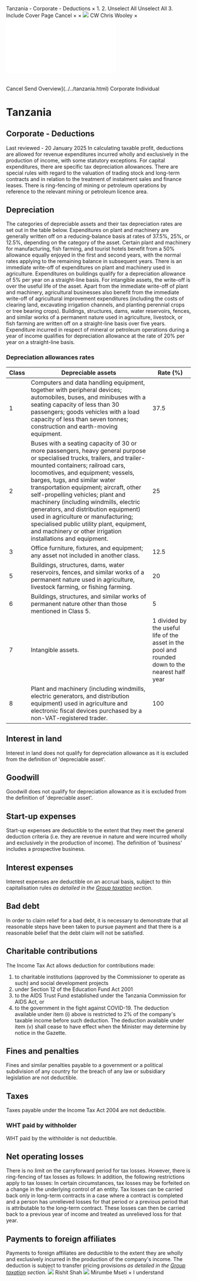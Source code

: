 Tanzania - Corporate - Deductions
×
1.
2.
Unselect All
Unselect All
3.
Include Cover Page
Cancel
×
×
![](../../-/media/world-wide-tax-summaries/attachments/global---chris-wooley.ashx%3Frev=ac5e5f3223b34096b1afc2a6009c7320&revision=ac5e5f32-23b3-4096-b1af-c2a6009c7320&hash=859B7ADC84DC2CBEC9760E9E6EE7DE6D0A8BFCDF)
CW
Chris Wooley
×
![](deductions.html)
######
Cancel
Send
Overview](../../tanzania.html)
Corporate
Individual
# Tanzania
## Corporate - Deductions
Last reviewed - 20 January 2025
In calculating taxable profit, deductions are allowed for revenue expenditures incurred wholly and exclusively in the production of income, with some statutory exceptions. For capital expenditures, there are specific tax depreciation allowances.
There are special rules with regard to the valuation of trading stock and long-term contracts and in relation to the treatment of instalment sales and finance leases.
There is ring-fencing of mining or petroleum operations by reference to the relevant mining or petroleum licence area.
## Depreciation
The categories of depreciable assets and their tax depreciation rates are set out in the table below.
Expenditures on plant and machinery are generally written off on a reducing-balance basis at rates of 37.5%, 25%, or 12.5%, depending on the category of the asset. Certain plant and machinery for manufacturing, fish farming, and tourist hotels benefit from a 50% allowance equally enjoyed in the first and second years, with the normal rates applying to the remaining balance in subsequent years. There is an immediate write-off of expenditures on plant and machinery used in agriculture.
Expenditures on buildings qualify for a depreciation allowance of 5% per year on a straight-line basis. For intangible assets, the write-off is over the useful life of the asset.
Apart from the immediate write-off of plant and machinery, agricultural businesses also benefit from the immediate write-off of agricultural improvement expenditures (including the costs of clearing land, excavating irrigation channels, and planting perennial crops or tree bearing crops). Buildings, structures, dams, water reservoirs, fences, and similar works of a permanent nature used in agriculture, livestock, or fish farming are written off on a straight-line basis over five years.
Expenditure incurred in respect of mineral or petroleum operations during a year of income qualifies for depreciation allowance at the rate of 20% per year on a straight-line basis.
### Depreciation allowances rates
| Class | Depreciable assets | Rate (%) |
| --- | --- | --- |
| 1 | Computers and data handling equipment, together with peripheral devices; automobiles, buses, and minibuses with a seating capacity of less than 30 passengers; goods vehicles with a load capacity of less than seven tonnes; construction and earth-moving equipment. | 37.5 |
| 2 | Buses with a seating capacity of 30 or more passengers, heavy general purpose or specialised trucks, trailers, and trailer-mounted containers; railroad cars, locomotives, and equipment; vessels, barges, tugs, and similar water transportation equipment; aircraft, other self-propelling vehicles; plant and machinery (including windmills, electric generators, and distribution equipment) used in agriculture or manufacturing; specialised public utility plant, equipment, and machinery or other irrigation installations and equipment. | 25 |
| 3 | Office furniture, fixtures, and equipment; any asset not included in another class. | 12.5 |
| 5 | Buildings, structures, dams, water reservoirs, fences, and similar works of a permanent nature used in agriculture, livestock farming, or fishing farming. | 20 |
| 6 | Buildings, structures, and similar works of permanent nature other than those mentioned in Class 5. | 5 |
| 7 | Intangible assets. | 1 divided by the useful life of the asset in the pool and rounded down to the nearest half year |
| 8 | Plant and machinery (including windmills, electric generators, and distribution equipment) used in agriculture and electronic fiscal devices purchased by a non-VAT-registered trader. | 100 |
## Interest in land
Interest in land does not qualify for depreciation allowance as it is excluded from the definition of 'depreciable asset'.
## Goodwill
Goodwill does not qualify for depreciation allowance as it is excluded from the definition of 'depreciable asset'.
## Start-up expenses
Start-up expenses are deductible to the extent that they meet the general deduction criteria (i.e. they are revenue in nature and were incurred wholly and exclusively in the production of income). The definition of 'business' includes a prospective business.
## Interest expenses
Interest expenses are deductible on an accrual basis, subject to thin capitalisation rules *as detailed in the [Group taxation](group-taxation.html) section*.
## Bad debt
In order to claim relief for a bad debt, it is necessary to demonstrate that all reasonable steps have been taken to pursue payment and that there is a reasonable belief that the debt claim will not be satisfied.
## Charitable contributions
The Income Tax Act allows deduction for contributions made:
1. to charitable institutions (approved by the Commissioner to operate as such) and social development projects
2. under Section 12 of the Education Fund Act 2001
4. to the AIDS Trust Fund established under the Tanzania Commission for AIDS Act, or
5. to the government in the fight against COVID-19.
The deduction available under item (i) above is restricted to 2% of the company's taxable income before such deduction.
The deduction available under item (v) shall cease to have effect when the Minister may determine by notice in the Gazette.
## Fines and penalties
Fines and similar penalties payable to a government or a political subdivision of any country for the breach of any law or subsidiary legislation are not deductible.
## Taxes
Taxes payable under the Income Tax Act 2004 are not deductible.
### WHT paid by withholder
WHT paid by the withholder is not deductible.
## Net operating losses
There is no limit on the carryforward period for tax losses. However, there is ring-fencing of tax losses as follows:
In addition, the following restrictions apply to tax losses:
In certain circumstances, tax losses may be forfeited on a change in the underlying control of an entity.
Tax losses can be carried back only in long-term contracts in a case where a contract is completed and a person has unrelieved losses for that period or a previous period that is attributable to the long-term contract. These losses can then be carried back to a previous year of income and treated as unrelieved loss for that year.
## Payments to foreign affiliates
Payments to foreign affiliates are deductible to the extent they are wholly and exclusively incurred in the production of the company's income. The deduction is subject to transfer pricing provisions *as detailed in the [Group taxation](group-taxation.html) section*.
![](../../-/media/world-wide-tax-summaries/attachments/tanzania---rishit-shah.ashx%3Frev=a461f3da77544bc19ebd13d4a77bd1ad&revision=a461f3da-7754-4bc1-9ebd-13d4a77bd1ad&hash=1382D5458EC0FA6DA64ABCB6F281E5467491746E)
Rishit Shah
![](../../-/media/world-wide-tax-summaries/attachments/tanzania---mirumbe_mseti.ashx%3Frev=07a1187f85e24761a6bd23d4c8082504&revision=07a1187f-85e2-4761-a6bd-23d4c8082504&hash=D438C1A9ADD82C47613379E132854D1465809549)
Mirumbe Mseti
×
I understand
